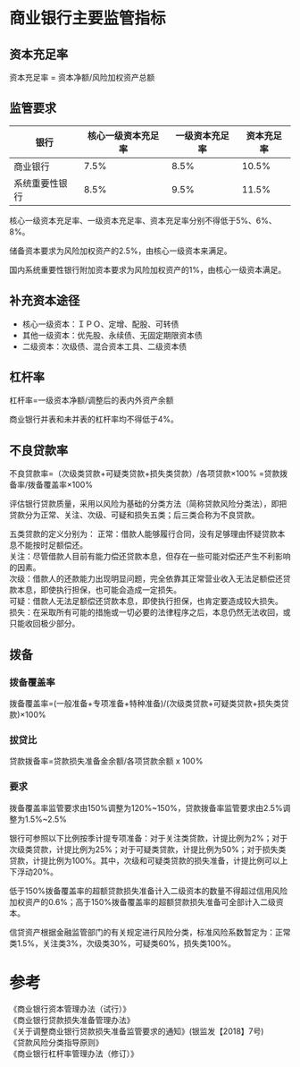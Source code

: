 
商业银行主要监管指标
====
## 资本充足率
资本充足率 = 资本净额/风险加权资产总额

## 监管要求
|银行|核心一级资本充足率|一级资本充足率|资本充足率|
|---|----------------|-------------|---------|
|商业银行|7.5%|8.5%|10.5%|
|系统重要性银行|8.5%|9.5%|11.5%|

核心一级资本充足率、一级资本充足率、资本充足率分别不得低于5%、6%、8%。

储备资本要求为风险加权资产的2.5%，由核心一级资本来满足。

国内系统重要性银行附加资本要求为风险加权资产的1%，由核心一级资本满足。

## 补充资本途径
* 核心一级资本：ＩＰＯ、定增、配股、可转债
* 其他一级资本：优先股、永续债、无固定期限资本债
* 二级资本：次级债、混合资本工具、二级资本债

## 杠杆率
杠杆率=一级资本净额/调整后的表内外资产余额

商业银行并表和未并表的杠杆率均不得低于4%。

## 不良贷款率
不良贷款率=（次级类贷款+可疑类贷款+损失类贷款）/各项贷款×100%
=贷款拨备率/拨备覆盖率×100%

评估银行贷款质量，采用以风险为基础的分类方法（简称贷款风险分类法），即把贷款分为正常、关注、次级、可疑和损失五类；后三类合称为不良贷款。

五类贷款的定义分别为：
正常：借款人能够履行合同，没有足够理由怀疑贷款本息不能按时足额偿还。   
关注：尽管借款人目前有能力偿还贷款本息，但存在一些可能对偿还产生不利影响的因素。   
次级：借款人的还款能力出现明显问题，完全依靠其正常营业收入无法足额偿还贷款本息，即使执行担保，也可能会造成一定损失。   
可疑：借款人无法足额偿还贷款本息，即使执行担保，也肯定要造成较大损失。   
损失：在采取所有可能的措施或一切必要的法律程序之后，本息仍然无法收回，或只能收回极少部分。

## 拨备

### 拨备覆盖率
拨备覆盖率=(一般准备+专项准备+特种准备)/(次级类贷款+可疑类贷款+损失类贷款)×100%

### 拔贷比
贷款拨备率=贷款损失准备金余额/各项贷款余额 x 100%

### 要求
拨备覆盖率监管要求由150%调整为120%~150%，贷款拨备率监管要求由2.5%调整为1.5%~2.5%

银行可参照以下比例按季计提专项准备：对于关注类贷款，计提比例为2%；对于次级类贷款，计提比例为25%；对于可疑类贷款，计提比例为50%；对于损失类贷款，计提比例为100%。其中，次级和可疑类贷款的损失准备，计提比例可以上下浮动20%。

低于150%拨备覆盖率的超额贷款损失准备计入二级资本的数量不得超过信用风险加权资产的0.6%；高于150%拨备覆盖率的超额贷款损失准备可全部计入二级资本。

信贷资产根据金融监管部门的有关规定进行风险分类，标准风险系数暂定为：正常类1.5%，关注类3%，次级类30%，可疑类60%，损失类100%。


# 参考
《商业银行资本管理办法（试行）》    
《商业银行贷款损失准备管理办法》   
《关于调整商业银行贷款损失准备监管要求的通知》(银监发【2018】7号)    
《贷款风险分类指导原则》   
《商业银行杠杆率管理办法（修订）》   
